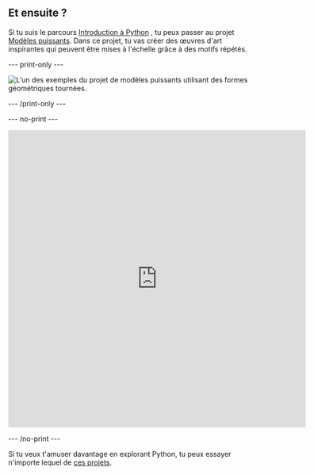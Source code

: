 ## Et ensuite ?

Si tu suis le parcours [Introduction à Python](https://projects.raspberrypi.org/en/pathways/python-intro) , tu peux passer au projet [Modèles puissants](https://projects.raspberrypi.org/en/projects/powerful-patterns). Dans ce projet, tu vas créer des œuvres d'art inspirantes qui peuvent être mises à l'échelle grâce à des motifs répétés.

--- print-only ---

![L'un des exemples du projet de modèles puissants utilisant des formes géométriques tournées.](images/kek-project.png)

--- /print-only ---

--- no-print ---

<iframe src="https://editor.raspberrypi.org/en/embed/viewer/repeated-patterns-example" width="600" height="600" frameborder="0" marginwidth="0" marginheight="0" allowfullscreen>
</iframe>

--- /no-print ---

Si tu veux t'amuser davantage en explorant Python, tu peux essayer n'importe lequel de [ces projets](https://projects.raspberrypi.org/en/projects?software%5B%5D=python).

